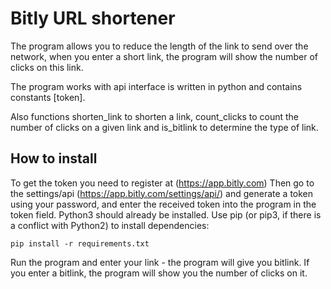 # Bitly URL shortener

The program allows you to reduce the length of the link to send over the network, 
when you enter a short link, the program will show the number of clicks on this link.

The program works with api interface is written in python and contains constants [token].

Also functions shorten_link to shorten a link, count_clicks to count the number of clicks on a given link 
and is_bitlink to determine the type of link.

## How to install


To get the token you need to register at (https://app.bitly.com)
Then go to the settings/api (https://app.bitly.com/settings/api/) and generate a token using your password,
and enter the received token into the program in the token field.
Python3 should already be installed. Use pip (or pip3, if there is a conflict with Python2) to install dependencies:

```
pip install -r requirements.txt
```
Run the program and enter your link - the program will give you bitlink. If you enter a bitlink, 
the program will show you the number of clicks on it.




